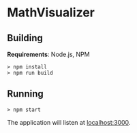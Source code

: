 # MathVisualizer

## Building

**Requirements**: Node.js, NPM

    > npm install
    > npm run build
    
## Running

    > npm start
    
The application will listen at <localhost:3000>.